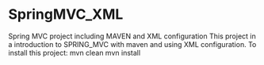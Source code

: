 # SpringMVC_XML
Spring MVC project including MAVEN and XML configuration
This project in a introduction to SPRING_MVC with maven and using XML configuration.
To install this project:
mvn clean
mvn install

